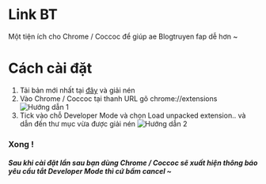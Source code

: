 # Link BT
Một tiện ích cho Chrome / Coccoc để giúp ae Blogtruyen fap dễ hơn ~
# Cách cài đặt
1. Tải bản mới nhất tại [đây](https://github.com/lequangvuxxx/BT-Link/raw/master/release/Blogtruyen%20Link%20-%200.1.0.rar) và giải nén
1. Vào Chrome / Coccoc tại thanh URL gõ chrome://extensions
![Hướng dẫn 1](https://imgur.com/a/u8nCc)
1. Tick vào chỗ Developer Mode và chọn Load unpacked extension.. và dẫn đến thư mục vừa được giải nén
![Hướng dẫn 2](https://imgur.com/a/QQfyL)
### Xong !
##### Sau khi cài đặt lần sau bạn dùng Chrome / Coccoc sẽ xuất hiện thông báo yêu cầu tắt Developer Mode thì cứ bấm cancel ~
